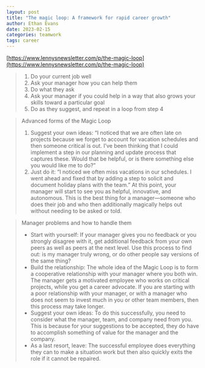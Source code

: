 ```yaml
---
layout: post
title: "The magic loop: A framework for rapid career growth"
author: Ethan Evans
date: 2023-02-15
categories: teamwork
tags: career
---
```


[https://www.lennysnewsletter.com/p/the-magic-loop](https://www.lennysnewsletter.com/p/the-magic-loop)

> 1. Do your current job well
> 2. Ask your manager how you can help them
> 3. Do what they ask
> 4. Ask your manager if you could help in a way that also grows your skills toward a particular goal
> 5. Do as they suggest, and repeat in a loop from step 4

> Advanced forms of the Magic Loop
> 1. Suggest your own ideas: “I noticed that we are often late on projects because we forget to account for vacation schedules and then someone critical is out. I’ve been thinking that I could implement a step in our planning and update process that captures these. Would that be helpful, or is there something else you would like me to do?”
> 2. Just do it:  “I noticed we often miss vacations in our schedules. I went ahead and fixed that by adding a step to solicit and document holiday plans with the team.” At this point, your manager will start to see you as helpful, innovative, and autonomous. This is the best thing for a manager—someone who does their job and who then additionally magically helps out without needing to be asked or told.

> Manager problems and how to handle them
> * Start with yourself: If your manager gives you no feedback or you strongly disagree with it, get additional feedback from your own peers as well as peers at the next level. Use this process to find out: is my manager truly wrong, or do other people say versions of the same thing?
> * Build the relationship: The whole idea of the Magic Loop is to form a cooperative relationship with your manager where you both win. The manager gets a motivated employee who works on critical projects, while you get a career advocate. If you are starting with a poor relationship with your manager, or with a manager who does not seem to invest much in you or other team members, then this process may take longer.
> * Suggest your own ideas: To do this successfully, you need to consider what the manager, team, and company need from you. This is because for your suggestions to be accepted, they do have to accomplish something of value for the manager and the company.
> * As a last resort, leave: The successful employee does everything they can to make a situation work but then also quickly exits the role if it cannot be repaired.